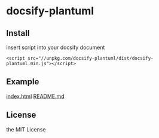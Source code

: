 # docsify-plantuml

## Install
insert script into your docsify document
```
<script src="//unpkg.com/docsify-plantuml/dist/docsify-plantuml.min.js"></script>
```


## Example
[index.html]('./example/index.html)
[README.md](./example/README.md)


## License
the MIT License
